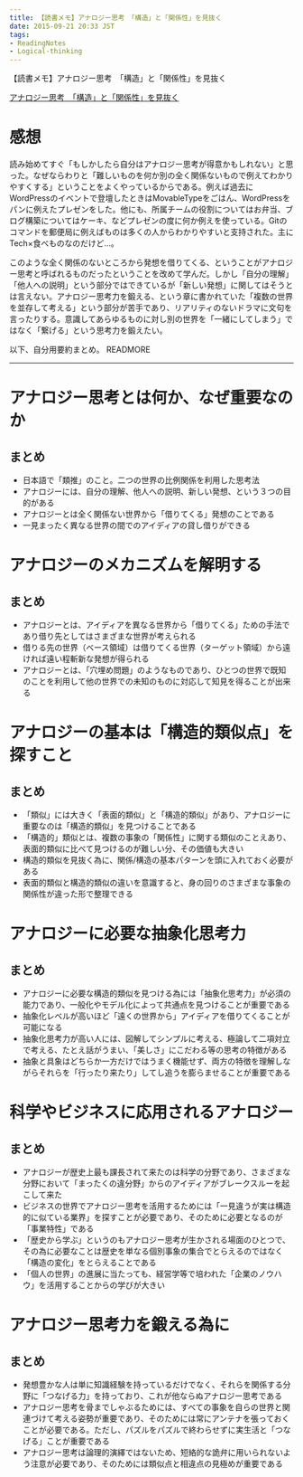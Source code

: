```yaml
---
title: 【読書メモ】アナロジー思考　「構造」と「関係性」を見抜く
date: 2015-09-21 20:33 JST
tags:
- ReadingNotes
- Logical-thinking
---
```


【読書メモ】アナロジー思考　「構造」と「関係性」を見抜く

[アナロジー思考　「構造」と「関係性」を見抜く](http://www.amazon.co.jp/%E3%82%A2%E3%83%8A%E3%83%AD%E3%82%B8%E3%83%BC%E6%80%9D%E8%80%83-%E7%B4%B0%E8%B0%B7%E5%8A%9F-x/dp/4492556974)

# 感想
読み始めてすぐ「もしかしたら自分はアナロジー思考が得意かもしれない」と思った。なぜならわりと「難しいものを何か別の全く関係ないもので例えてわかりやすくする」ということをよくやっているからである。例えば過去にWordPressのイベントで登壇したときはMovableTypeをごはん、WordPressをパンに例えたプレゼンをした。他にも、所属チームの役割についてはお弁当、ブログ構築についてはケーキ、などプレゼンの度に何か例えを使っている。Gitのコマンドを郵便局に例えばものは多くの人からわかりやすいと支持された。主にTech×食べものなのだけど…。

このような全く関係のないところから発想を借りてくる、ということがアナロジー思考と呼ばれるものだったということを改めて学んだ。しかし「自分の理解」「他人への説明」という部分ではできているが「新しい発想」に関してはそうとは言えない。アナロジー思考力を鍛える、という章に書かれていた「複数の世界を並存して考える」という部分が苦手であり、リアリティのないドラマに文句を言ったりする。意識してあらゆるものに対し別の世界を「一緒にしてしまう」ではなく「繋げる」という思考力を鍛えたい。

以下、自分用要約まとめ。
READMORE

-------------


# アナロジー思考とは何か、なぜ重要なのか

## まとめ
- 日本語で「類推」のこと。二つの世界の比例関係を利用した思考法
- アナロジーには、自分の理解、他人への説明、新しい発想、という３つの目的がある
- アナロジーとは全く関係ない世界から「借りてくる」発想のことである
- 一見まったく異なる世界の間でのアイディアの貸し借りができる

# アナロジーのメカニズムを解明する

## まとめ
- アナロジーとは、アイディアを異なる世界から「借りてくる」ための手法であり借り先としてはさまざまな世界が考えられる
- 借りる先の世界（ベース領域）は借りてくる世界（ターゲット領域）から遠ければ遠い程斬新な発想が得られる
- アナロジーとは、「穴埋め問題」のようなものであり、ひとつの世界で既知のことを利用して他の世界での未知のものに対応して知見を得ることが出来る

# アナロジーの基本は「構造的類似点」を探すこと

## まとめ
- 「類似」には大きく「表面的類似」と「構造的類似」があり、アナロジーに重要なのは「構造的類似」を見つけることである
- 「構造的」類似とは、複数の事象の「関係性」に関する類似のことえあり、表面的類似に比べて見つけるのが難しい分、その価値も大きい
- 構造的類似を見抜く為に、関係/構造の基本パターンを頭に入れておく必要がある
- 表面的類似と構造的類似の違いを意識すると、身の回りのさまざまな事象の関係性が違った形で整理できる

# アナロジーに必要な抽象化思考力

## まとめ
- アナロジーに必要な構造的類似を見つける為には「抽象化思考力」が必須の能力であり、一般化やモデル化によって共通点を見つけることが重要である
- 抽象化レベルが高いほど「遠くの世界から」アイディアを借りてくることが可能になる
- 抽象化思考力が高い人には、図解してシンプルに考える、極論して二項対立で考える、たとえ話がうまい、「美しさ」にこだわる等の思考の特徴がある
- 抽象と具象はどちらか一方だけではうまく機能せず、両方の特徴を理解しながらそれらを「行ったり来たり」してし追うを膨らませることが重要である

# 科学やビジネスに応用されるアナロジー

## まとめ
- アナロジーが歴史上最も課長されて来たのは科学の分野であり、さまざまな分野において「まったくの違分野」からのアイディアがブレークスルーを起こして来た
- ビジネスの世界でアナロジー思考を活用するためには「一見違うが実は構造的に似ている業界」を探すことが必要であり、そのために必要となるのが「事業特性」である
- 「歴史から学ぶ」というのもアナロジー思考が生かされる場面のひとつで、その為に必要なことは歴史を単なる個別事象の集合でとらえるのではなく「構造の変化」をとらえることである
- 「個人の世界」の進展に当たっても、経営学等で培われた「企業のノウハウ」を活用することからの学びが大きい

# アナロジー思考力を鍛える為に

## まとめ
- 発想豊かな人は単に知識経験を持っているだけでなく、それらを関係する分野に「つなげる力」を持っており、これが他ならぬアナロジー思考である
- アナロジー思考を骨までしゃぶるためには、すべての事象を自らの世界と関連づけて考える姿勢が重要であり、そのためには常にアンテナを張っておくことが必要である。ただし、パズルをパズルで終わらせずに実生活と「つなげる」ことが重要である
- アナロジー思考は論理的演繹ではないため、短絡的な詭弁に用いられないよう注意が必要であり、そのためには類似点と相違点の見極めが重要である
